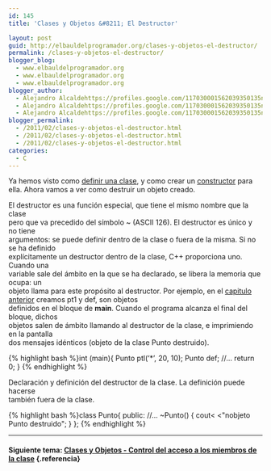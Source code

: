 ```yaml
---
id: 145
title: 'Clases y Objetos &#8211; El Destructor'

layout: post
guid: http://elbauldelprogramador.org/clases-y-objetos-el-destructor/
permalink: /clases-y-objetos-el-destructor/
blogger_blog:
  - www.elbauldelprogramador.org
  - www.elbauldelprogramador.org
  - www.elbauldelprogramador.org
blogger_author:
  - Alejandro Alcaldehttps://profiles.google.com/117030001562039350135noreply@blogger.com
  - Alejandro Alcaldehttps://profiles.google.com/117030001562039350135noreply@blogger.com
  - Alejandro Alcaldehttps://profiles.google.com/117030001562039350135noreply@blogger.com
blogger_permalink:
  - /2011/02/clases-y-objetos-el-destructor.html
  - /2011/02/clases-y-objetos-el-destructor.html
  - /2011/02/clases-y-objetos-el-destructor.html
categories:
  - C
---
```

<div class="iconcpp">
</div>

Ya hemos visto como [definir una clase][1], y como crear un [constructor][2] para ella. Ahora vamos a ver como destruir un objeto creado.  
  
<!--more-->

El destructor es una función especial, que tiene el mismo nombre que la clase  
pero que va precedido del símbolo ~ (ASCII 126). El destructor es único y no tiene  
argumentos: se puede definir dentro de la clase o fuera de la misma. Si no se ha definido  
explícitamente un destructor dentro de la clase, C++ proporciona uno. Cuando una  
variable sale del ámbito en la que se ha declarado, se libera la memoria que ocupa: un  
objeto llama para este propósito al destructor. Por ejemplo, en el [capitulo anterior][2] creamos pt1 y def, son objetos  
definidos en el bloque de **main**. Cuando el programa alcanza el final del bloque, dichos  
objetos salen de ámbito llamando al destructor de la clase, e imprimiendo en la pantalla  
dos mensajes idénticos (objeto de la clase Punto destruido).



{% highlight bash %}int (main){
  Punto ptl(‘*’, 20, 10);
  Punto def;
  <span class="comentario">//...</span>
  return 0;
}
{% endhighlight %}



Declaración y definición del destructor de la clase. La definición puede hacerse  
también fuera de la clase.

{% highlight bash %}class Punto{
  public:
    <span class="comentario">//...</span>
    ~Punto() { cout< <"nobjeto Punto destruido"; }
};
{% endhighlight %}

* * *

#### Siguiente tema: [Clases y Objetos - Control del acceso a los miembros de la clase][3] {.referencia}



 [1]: http://elbauldelprogramador.com/clases-y-objetos-definir-una-clase/
 [2]: http://elbauldelprogramador.com/clases-y-objetos-el-constructor/
 [3]: http://elbauldelprogramador.com/clases-y-objetos-control-del-acceso-los/